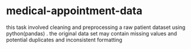 # medical-appointment-data
this task involved cleaning and preprocessing a raw patient dataset using python(pandas) . the original data set may contain missing values and potential duplicates and inconsistent formatting
